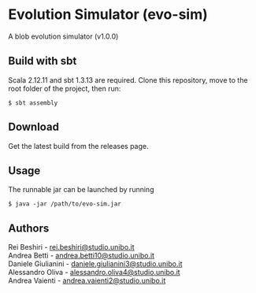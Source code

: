# Evolution Simulator (evo-sim)
A blob evolution simulator (v1.0.0)

## Build with sbt
Scala 2.12.11 and sbt 1.3.13 are required.
Clone this repository, move to the root folder of the project, then run:
```
$ sbt assembly
```

## Download
Get the latest build from the releases page.

## Usage
The runnable jar can be launched by running
```
$ java -jar /path/to/evo-sim.jar
```

## Authors

Rei Beshiri - rei.beshiri@studio.unibo.it  
Andrea Betti - andrea.betti10@studio.unibo.it  
Daniele Giulianini - daniele.giulianini3@studio.unibo.it  
Alessandro Oliva - alessandro.oliva4@studio.unibo.it  
Andrea Vaienti - andrea.vaienti2@studio.unibo.it